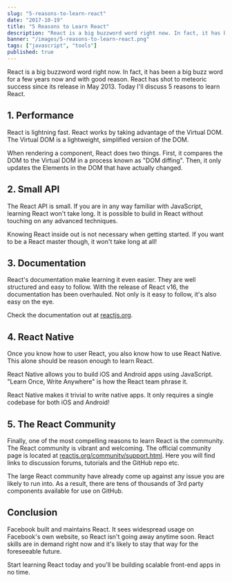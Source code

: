 ```yaml
---
slug: "5-reasons-to-learn-react"
date: "2017-10-19"
title: "5 Reasons to Learn React"
description: "React is a big buzzword word right now. In fact, it has been a big buzz word for a few years now. Today I'll discuss 5 reasons to learn React."
banner: "/images/5-reasons-to-learn-react.png"
tags: ["javascript", "tools"]
published: true
---
```


React is a big buzzword word right now. In fact, it has been a big buzz word for a few years now and with good reason. React has shot to meteoric success since its release in May 2013. Today I'll discuss 5 reasons to learn React.

## 1. Performance

React is lightning fast. React works by taking advantage of the Virtual DOM. The Virtual DOM is a lightweight, simplified version of the DOM.

When rendering a component, React does two things. First, it compares the DOM to the Virtual DOM in a process known as "DOM diffing". Then, it only updates the Elements in the DOM that have actually changed.

## 2. Small API

The React API is small. If you are in any way familiar with JavaScript, learning React won't take long. It is possible to build in React without touching on any advanced techniques.

Knowing React inside out is not necessary when getting started. If you want to be a React master though, it won't take long at all!

## 3. Documentation

React's documentation make learning it even easier. They are well structured and easy to follow. With the release of React v16, the documentation has been overhauled. Not only is it easy to follow, it's also easy on the eye.

Check the documentation out at [reactjs.org](https://reactjs.org).

## 4. React Native

Once you know how to user React, you also know how to use React Native. This alone should be reason enough to learn React.

React Native allows you to build iOS and Android apps using JavaScript. "Learn Once, Write Anywhere" is how the React team phrase it.

React Native makes it trivial to write native apps. It only requires a single codebase for both iOS and Android!

## 5. The React Community

Finally, one of the most compelling reasons to learn React is the community. The React community is vibrant and welcoming. The official community page is located at [reactjs.org/community/support.html](https://reactjs.org/community/support.html). Here you will find links to discussion forums, tutorials and the GitHub repo etc.

The large React community have already come up against any issue you are likely to run into. As a result, there are tens of thousands of 3rd party components available for use on GitHub.

## Conclusion

Facebook built and maintains React. It sees widespread usage on Facebook's own website, so React isn't going away anytime soon. React skills are in demand right now and it's likely to stay that way for the foreseeable future.

Start learning React today and you'll be building scalable front-end apps in no time.
